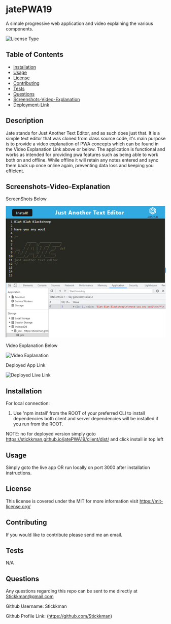 # jatePWA19
A simple progressive web application and video explaining the various components.

![License Type](https://shields.io/badge/license-MIT-blue)
## Table of Contents
* [Installation](#installation)
* [Usage](#usage)
* [License](#license)
* [Contributing](#contributing)
* [Tests](#tests)
* [Questions](#questions)
* [Screenshots-Video-Explanation](#screenshots-video-explanation)
* [Deployment-Link](#screenshots-video-explanation)



## Description
Jate stands for Just Another Text Editor, and as such does just that.  It is a simple text editor that was cloned from class source code, it's main purpose is to provide a video explanation of PWA concepts which can be found in the Video Explanation Link above or below. The application is functional and works as intended for providing pwa features such as being able to work both on and offline. While offline it will retain any notes entered and sync them back up once online again, preventing data loss and keeping you efficient. 

## Screenshots-Video-Explanation

ScreenShots Below

![Application Demo Screenshot1](https://github.com/Stickkman/jatePWA19/blob/main/assets/screenshot01.jpg?raw=true)

Video Explanation Below

![Video Explanation](https://drive.google.com/file/d/1_3S5BvH7Oy5oMhzz8UKvCe0It2YtlxS8/view)

Deployed App Link

![Deployed Live Link](https://stickkman.github.io/jatePWA19/client/dist/)


## Installation
For local connection:
1. Use 'npm install' from the ROOT of your preferred CLI to install dependencies both client and server dependencies will be installed if you run from the ROOT.

NOTE: no for deployed version simply goto https://stickkman.github.io/jatePWA19/client/dist/ and click install in top left

## Usage
Simply goto the live app OR run locally on port 3000 after installation instructions.

## License
This license is covered under the MIT
for more information visit https://mit-license.org/

## Contributing
If you would like to contribute please send me an email.

## Tests
N/A

## Questions
Any questions regarding this repo can be sent to me directly at Stickkman@gmail.com

Github Username: Stickkman

Github Profile Link: (https://github.com/Stickkman)








